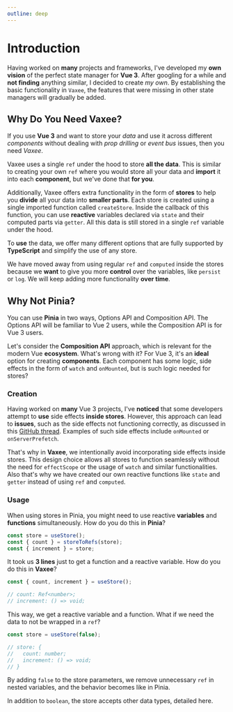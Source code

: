 ```yaml
---
outline: deep
---
```


# Introduction

Having worked on **many** projects and frameworks, I've developed my **own vision** of the perfect state manager for **Vue 3**. After googling for a while and **not finding** anything similar, I decided to create _my own_. By establishing the basic functionality in `Vaxee`, the features that were missing in other state managers will gradually be added.

## Why Do You Need Vaxee?

If you use **Vue 3** and want to store your _data_ and use it across different _components_ without dealing with _prop drilling_ or _event bus_ issues, then you need _Vaxee_.

Vaxee uses a single `ref` under the hood to store **all the data**. This is similar to creating your own `ref` where you would store all your data and **import** it into each **component**, but we've done that **for you**.

Additionally, Vaxee offers extra functionality in the form of **stores** to help you **divide** all your data into **smaller parts**. Each store is created using a single imported function called `createStore`. Inside the callback of this function, you can use **reactive** variables declared via `state` and their computed parts via `getter`. All this data is still stored in a single `ref` variable under the hood.

To **use** the data, we offer many different options that are fully supported by **TypeScript** and simplify the use of any store.

We have moved away from using regular `ref` and `computed` inside the stores because we **want** to give you more **control** over the variables, like `persist` or `log`. We will keep adding more functionality **over time**.

## Why Not Pinia?

You can use **Pinia** in two ways, Options API and Composition API. The Options API will be familiar to Vue 2 users, while the Composition API is for Vue 3 users.

Let's consider the **Composition API** approach, which is relevant for the modern Vue **ecosystem**. What's wrong with it? For Vue 3, it's an **ideal** option for creating **components**. Each component has some logic, side effects in the form of `watch` and `onMounted`, but is such logic needed for stores?

### Creation

Having worked on **many** Vue 3 projects, I've **noticed** that some developers attempt to **use** side effects **inside stores**. However, this approach can lead to **issues**, such as the side effects not functioning correctly, as discussed in this [GitHub thread](https://github.com/vuejs/pinia/discussions/1508). Examples of such side effects include `onMounted` or `onServerPrefetch`.

That's why in **Vaxee**, we intentionally avoid incorporating side effects inside stores. This design choice allows all stores to function seamlessly without the need for `effectScope` or the usage of `watch` and similar functionalities. Also that's why we have created our own reactive functions like `state` and `getter` instead of using `ref` and `computed`.

### Usage

When using stores in Pinia, you might need to use reactive **variables** and **functions** simultaneously. How do you do this in **Pinia**?

```js
const store = useStore();
const { count } = storeToRefs(store);
const { increment } = store;
```

It took us **3 lines** just to get a function and a reactive variable. How do you do this in **Vaxee**?

```js
const { count, increment } = useStore();

// count: Ref<number>;
// increment: () => void;
```

This way, we get a reactive variable and a function. What if we need the data to not be wrapped in a `ref`?

```js
const store = useStore(false);

// store: {
//   count: number;
//   increment: () => void;
// }
```

By adding `false` to the store parameters, we remove unnecessary `ref` in nested variables, and the behavior becomes like in Pinia.

In addition to `boolean`, the store accepts other data types, detailed here.
